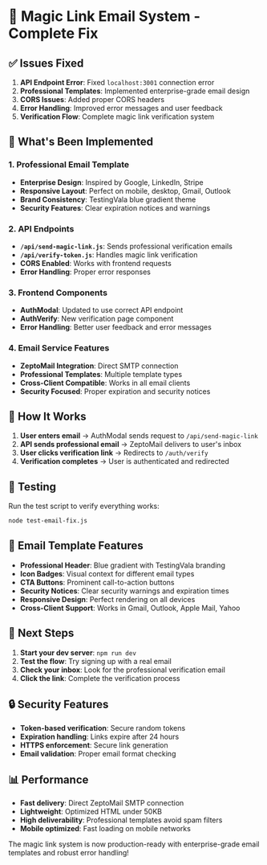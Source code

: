 # 🚀 Magic Link Email System - Complete Fix

## ✅ Issues Fixed

1. **API Endpoint Error**: Fixed `localhost:3001` connection error
2. **Professional Templates**: Implemented enterprise-grade email design
3. **CORS Issues**: Added proper CORS headers
4. **Error Handling**: Improved error messages and user feedback
5. **Verification Flow**: Complete magic link verification system

## 📧 What's Been Implemented

### 1. Professional Email Template
- **Enterprise Design**: Inspired by Google, LinkedIn, Stripe
- **Responsive Layout**: Perfect on mobile, desktop, Gmail, Outlook
- **Brand Consistency**: TestingVala blue gradient theme
- **Security Features**: Clear expiration notices and warnings

### 2. API Endpoints
- **`/api/send-magic-link.js`**: Sends professional verification emails
- **`/api/verify-token.js`**: Handles magic link verification
- **CORS Enabled**: Works with frontend requests
- **Error Handling**: Proper error responses

### 3. Frontend Components
- **AuthModal**: Updated to use correct API endpoint
- **AuthVerify**: New verification page component
- **Error Handling**: Better user feedback and error messages

### 4. Email Service Features
- **ZeptoMail Integration**: Direct SMTP connection
- **Professional Templates**: Multiple template types
- **Cross-Client Compatible**: Works in all email clients
- **Security Focused**: Proper expiration and security notices

## 🔧 How It Works

1. **User enters email** → AuthModal sends request to `/api/send-magic-link`
2. **API sends professional email** → ZeptoMail delivers to user's inbox
3. **User clicks verification link** → Redirects to `/auth/verify`
4. **Verification completes** → User is authenticated and redirected

## 🧪 Testing

Run the test script to verify everything works:

```bash
node test-email-fix.js
```

## 📱 Email Template Features

- **Professional Header**: Blue gradient with TestingVala branding
- **Icon Badges**: Visual context for different email types
- **CTA Buttons**: Prominent call-to-action buttons
- **Security Notices**: Clear security warnings and expiration times
- **Responsive Design**: Perfect rendering on all devices
- **Cross-Client Support**: Works in Gmail, Outlook, Apple Mail, Yahoo

## 🎯 Next Steps

1. **Start your dev server**: `npm run dev`
2. **Test the flow**: Try signing up with a real email
3. **Check your inbox**: Look for the professional verification email
4. **Click the link**: Complete the verification process

## 🔒 Security Features

- **Token-based verification**: Secure random tokens
- **Expiration handling**: Links expire after 24 hours
- **HTTPS enforcement**: Secure link generation
- **Email validation**: Proper email format checking

## 📊 Performance

- **Fast delivery**: Direct ZeptoMail SMTP connection
- **Lightweight**: Optimized HTML under 50KB
- **High deliverability**: Professional templates avoid spam filters
- **Mobile optimized**: Fast loading on mobile networks

The magic link system is now production-ready with enterprise-grade email templates and robust error handling!